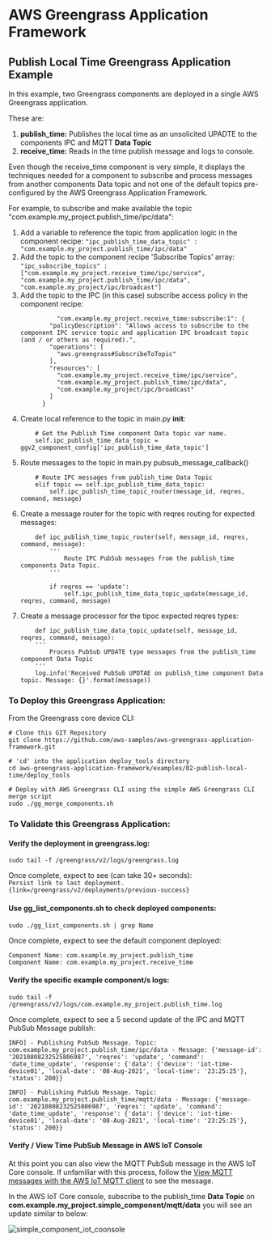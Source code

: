 # AWS Greengrass Application Framework

## Publish Local Time Greengrass Application Example

In this example, two Greengrass components are deployed in a single AWS Greengrass application. 

These are:
1) **publish_time:** Publishes the local time as an unsolicited UPADTE to the components IPC and MQTT **Data Topic**
2) **receive_time:** Reads in the time publish message and logs to console.

Even though the receive_time component is very simple, it displays the techniques needed for a component to subscribe and process messages from another components Data topic and not one of the default topics pre-configured by the AWS Greengrass Application Framework. 

For example, to subscribe and make available the topic "com.example.my_project.publish_time/ipc/data":
1. Add a variable to reference the topic from application logic in the component recipe:
    ```"ipc_publish_time_data_topic" : "com.example.my_project.publish_time/ipc/data"```
2. Add the topic to the component recipe 'Subscribe Topics' array:
    ```"ipc_subscribe_topics" : ["com.example.my_project.receive_time/ipc/service", "com.example.my_project.publish_time/ipc/data", "com.example.my_project/ipc/broadcast"]```
3. Add the topic to the IPC (in this case) subscribe access policy in the component recipe:
    ```
              "com.example.my_project.receive_time:subscribe:1": {
            "policyDescription": "Allows access to subscribe to the component IPC service topic and application IPC broadcast topic (and / or others as required).",
            "operations": [
              "aws.greengrass#SubscribeToTopic"
            ],
            "resources": [
              "com.example.my_project.receive_time/ipc/service",
              "com.example.my_project.publish_time/ipc/data",
              "com.example.my_project/ipc/broadcast"
            ]
          }
    ```
4. Create local reference to the topic in main.py __init__:
    ```
        # Get the Publish Time component Data topic var name.
        self.ipc_publish_time_data_topic = ggv2_component_config['ipc_publish_time_data_topic']
    ```
5. Route messages to the topic in main.py pubsub_message_callback()
    ```
        # Route IPC messages from publish_time Data Topic
        elif topic == self.ipc_publish_time_data_topic:
            self.ipc_publish_time_topic_router(message_id, reqres, command, message)
    ```
6. Create a message router for the topic with reqres routing for expected messages:
    ```
        def ipc_publish_time_topic_router(self, message_id, reqres, command, message):
            '''
                Route IPC PubSub messages from the publish_time components Data Topic.
            '''

            if reqres == 'update':
                self.ipc_publish_time_data_topic_update(message_id, reqres, command, message)
    ```
7. Create a message processor for the tipoc expected reqres types:
    ```
        def ipc_publish_time_data_topic_update(self, message_id, reqres, command, message):
        '''
            Process PubSub UPDATE type messages from the publish_time component Data Topic
        '''
        log.info('Received PubSub UPDTAE on publish_time component Data topic. Message: {}'.format(message))
    ```

### To Deploy this Greengrass Application:
From the Greengrass core device CLI:
```
# Clone this GIT Repository
git clone https://github.com/aws-samples/aws-greengrass-application-framework.git

# 'cd' into the application deploy_tools directory
cd aws-greengrass-application-framework/examples/02-publish-local-time/deploy_tools

# Deploy with AWS Greengrass CLI using the simple AWS Greengrass CLI merge script 
sudo ./gg_merge_components.sh
```

### To Validate this Greengrass Application:

#### Verify the deployment in greengrass.log:
```sudo tail -f /greengrass/v2/logs/greengrass.log```

Once complete, expect to see (can take 30+ seconds):  
```Persist link to last deployment. {link=/greengrass/v2/deployments/previous-success}```

#### Use gg_list_components.sh to check deployed components:
```sudo ./gg_list_components.sh | grep Name```

Once complete, expect to see the default component deployed:  
```
Component Name: com.example.my_project.publish_time
Component Name: com.example.my_project.receive_time
```

#### Verify the specific example component/s logs:

```sudo tail -f /greengrass/v2/logs/com.example.my_project.publish_time.log```

Once complete, expect to see a 5 second update of the IPC and MQTT PubSub Message publish:  

```
INFO] - Publishing PubSub Message. Topic: com.example.my_project.publish_time/ipc/data - Message: {'message-id': '20210808232525806987', 'reqres': 'update', 'command': 'date_time_update', 'response': {'data': {'device': 'iot-time-device01', 'local-date': '08-Aug-2021', 'local-time': '23:25:25'}, 'status': 200}}

INFO] - Publishing PubSub Message. Topic: com.example.my_project.publish_time/mqtt/data - Message: {'message-id': '20210808232525806987', 'reqres': 'update', 'command': 'date_time_update', 'response': {'data': {'device': 'iot-time-device01', 'local-date': '08-Aug-2021', 'local-time': '23:25:25'}, 'status': 200}}
```

#### Verify / View Time PubSub Message in AWS IoT Console

At this point you can also view the MQTT PubSub message in the AWS IoT Core console. If unfamiliar with this process, follow the [View MQTT messages with the AWS IoT MQTT client](https://docs.aws.amazon.com/iot/latest/developerguide/view-mqtt-messages.html) to see the message. 

In the AWS IoT Core console, subscribe to the publish_time **Data Topic** on **com.example.my_project.simple_component/mqtt/data** you will see an update similar to below:

![simple_component_iot_coonsole](/images/simple_component_iot_console.png)
